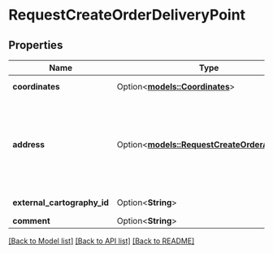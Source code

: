 # RequestCreateOrderDeliveryPoint

## Properties

Name | Type | Description | Notes
------------ | ------------- | ------------- | -------------
**coordinates** | Option<[**models::Coordinates**](Coordinates.md)> | Delivery address coordinates.  > Allowed from version `7.7.3`. | [optional]
**address** | Option<[**models::RequestCreateOrderAddress**](RequestCreateOrderAddress.md)> | Order delivery address.                > The use of type **City** is allowed if the parameter **addressFormatType == City**.                > Can be obtained by `/api/1/organizations` or `/api/1/organizations/settings` operations (`addressFormatType` parameter). | [optional]
**external_cartography_id** | Option<**String**> | Delivery location custom code in customer's API system. | [optional]
**comment** | Option<**String**> | Additional information. | [optional]

[[Back to Model list]](../README.md#documentation-for-models) [[Back to API list]](../README.md#documentation-for-api-endpoints) [[Back to README]](../README.md)


